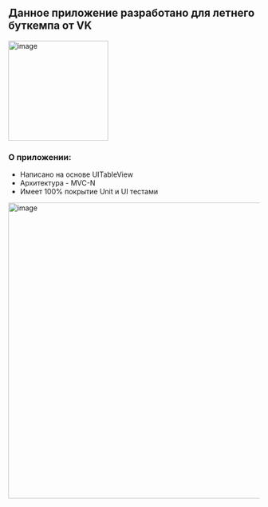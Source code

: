 ## Данное приложение разработано для летнего буткемпа от VK
<img width="200" alt="image" src="https://user-images.githubusercontent.com/21089435/178983853-53efd889-68b2-472b-8c6b-e11b77e96f7e.png">

### О приложении: 
* Написано на основе UITableView
* Архитектура - MVC-N
* Имеет 100% покрытие Unit и UI тестами

<img width="592" alt="image" src="https://user-images.githubusercontent.com/21089435/178984464-87c2240a-0315-479a-8e2a-94cfcf6d0670.png">
